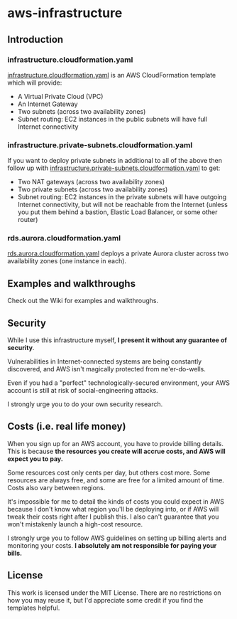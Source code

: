 # aws-infrastructure

## Introduction

### infrastructure.cloudformation.yaml

[infrastructure.cloudformation.yaml](./infrastructure.cloudformation.yaml) is an AWS CloudFormation template which will provide:

* A Virtual Private Cloud (VPC)
* An Internet Gateway
* Two subnets (across two availability zones)
* Subnet routing: EC2 instances in the public subnets will have full Internet connectivity

### infrastructure.private-subnets.cloudformation.yaml

If you want to deploy private subnets in additional to all of the above then follow up with [infrastructure.private-subnets.cloudformation.yaml](./infrastructure.private-subnets.cloudformation.yaml) to get:

  * Two NAT gateways (across two availability zones)
  * Two private subnets (across two availability zones)
  * Subnet routing: EC2 instances in the private subnets will have outgoing Internet connectivity, but will not be reachable from the Internet (unless you put them behind a bastion, Elastic Load Balancer, or some other router)

### rds.aurora.cloudformation.yaml

[rds.aurora.cloudformation.yaml](rds.aurora.cloudformation.yaml) deploys a private Aurora cluster across two availability zones (one instance in each).

## Examples and walkthroughs

Check out the Wiki for examples and walkthroughs.

## Security

While I use this infrastructure myself, **I present it without any guarantee of security**.

Vulnerabilities in Internet-connected systems are being constantly discovered, and AWS isn't magically protected from ne'er-do-wells.

Even if you had a "perfect" technologically-secured environment, your AWS account is still at risk of social-engineering attacks.

I strongly urge you to do your own security research.

## Costs (i.e. real life money)

When you sign up for an AWS account, you have to provide billing details. This is because **the resources you create will accrue costs, and AWS will expect you to pay.**

Some resources cost only cents per day, but others cost more. Some resources are always free, and some are free for a limited amount of time. Costs also vary between regions.

It's impossible for me to detail the kinds of costs you could expect in AWS because I don't know what region you'll be deploying into, or if AWS will tweak their costs right after I publish this. I also can't guarantee that you won't mistakenly launch a high-cost resource.

I strongly urge you to follow AWS guidelines on setting up billing alerts and monitoring your costs. **I absolutely am not responsible for paying your bills.**

## License

This work is licensed under the MIT License. There are no restrictions on how you may reuse it, but I'd appreciate some credit if you find the templates helpful.
